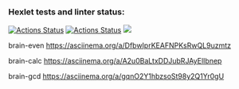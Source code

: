 ### Hexlet tests and linter status:
[![Actions Status](https://github.com/Shablii/Brain-Games/workflows/hexlet-check/badge.svg)](https://github.com/Shablii/Brain-Games/actions)
[![Actions Status](https://github.com/Shablii/Brain-Games/workflows/Linter/badge.svg)](https://github.com/Shablii/Brain-Games/actions)
<a href="https://codeclimate.com/github/codeclimate/codeclimate/maintainability"><img src="https://api.codeclimate.com/v1/badges/a99a88d28ad37a79dbf6/maintainability" /></a>

brain-even
https://asciinema.org/a/DfbwIprKEAFNPKsRwQL9uzmtz

brain-calc
https://asciinema.org/a/A2u0BaLtxDDJubRJAyElIbnep

brain-gcd
https://asciinema.org/a/gqnO2Y1hbzsoSt98y2Q1Yr0gU